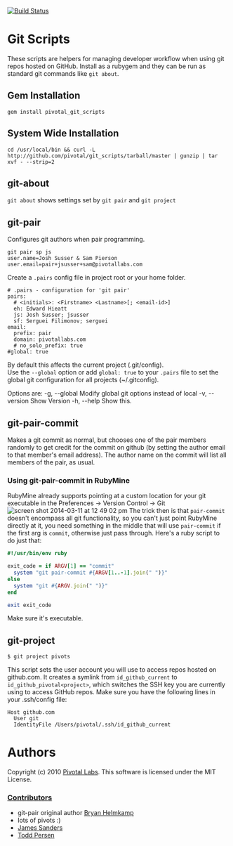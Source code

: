 [![Build Status](https://travis-ci.org/pivotal/git_scripts.png)](https://travis-ci.org/pivotal/git_scripts)

# Git Scripts

These scripts are helpers for managing developer workflow when using git repos hosted on GitHub.  Install as a rubygem and they can be run as standard git commands like `git about`.

## Gem Installation

    gem install pivotal_git_scripts

## System Wide Installation

    cd /usr/local/bin && curl -L http://github.com/pivotal/git_scripts/tarball/master | gunzip | tar xvf - --strip=2

## git-about

`git about` shows settings set by `git pair` and `git project`

## git-pair

Configures git authors when pair programming.

    git pair sp js
    user.name=Josh Susser & Sam Pierson
    user.email=pair+jsusser+sam@pivotallabs.com


Create a `.pairs` config file in project root or your home folder.

    # .pairs - configuration for 'git pair'
    pairs:
      # <initials>: <Firstname> <Lastname>[; <email-id>]
      eh: Edward Hieatt
      js: Josh Susser; jsusser
      sf: Serguei Filimonov; serguei
    email:
      prefix: pair
      domain: pivotallabs.com
      # no_solo_prefix: true
    #global: true


By default this affects the current project (.git/config).<br/>
Use the `--global` option or add `global: true` to your `.pairs` file to set the global git configuration for all projects (~/.gitconfig).

Options are:
    -g, --global                     Modify global git options instead of local
    -v, --version                    Show Version
    -h, --help                       Show this.

## git-pair-commit

Makes a git commit as normal, but chooses one of the pair members randomly to get credit for the commit on github (by setting the author email to that member's email address). The author name on the commit will list all members of the pair, as usual.

### Using git-pair-commit in RubyMine
RubyMine already supports pointing at a custom location for your git executable in the Preferences -> Version Control -> Git
![screen shot 2014-03-11 at 12 49 02 pm](https://f.cloud.github.com/assets/163532/2390097/49c3023e-a956-11e3-8aeb-dcba1a814309.png)
The trick then is that `pair-commit` doesn't encompass all git functionality, so you can't just point RubyMine directly at it, you need something in the middle that will use `pair-commit` if the first arg is `commit`, otherwise just pass through. Here's a ruby script to do just that: 
```ruby
#!/usr/bin/env ruby

exit_code = if ARGV[1] == "commit"
  system "git pair-commit #{ARGV[1..-1].join(" ")}"
else
  system "git #{ARGV.join(" ")}"
end

exit exit_code
```
Make sure it's executable. 

## git-project

    $ git project pivots

This script sets the user account you will use to access repos hosted on github.com.  It creates a symlink from `id_github_current` to `id_github_pivotal<project>`, which switches the SSH key you are currently using to access GitHub repos.  Make sure you have the following lines in your .ssh/config file:

    Host github.com
      User git
      IdentityFile /Users/pivotal/.ssh/id_github_current

Authors
====
Copyright (c) 2010 [Pivotal Labs](http://pivotallabs.com). This software is licensed under the MIT License.

### [Contributors](https://github.com/pivotal/git_scripts/contributors)
 - git-pair original author [Bryan Helmkamp](http://brynary.com)
 - lots of pivots :)
 - [James Sanders](https://github.com/jsanders)
 - [Todd Persen](https://github.com/toddboom)
